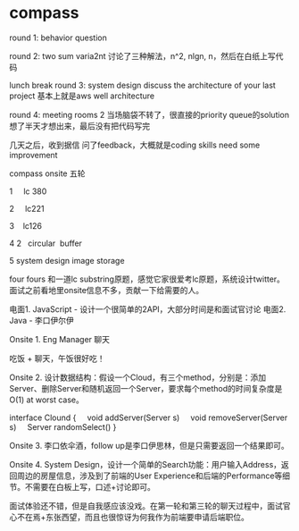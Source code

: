 # compass
round 1: behavior question

round 2: two sum varia‍‍‍‍‍‌‍‍‌‍‌‌‌‌‌‌2‌nt
讨论了三种解法，n^2, nlgn, n，然后在白纸上写代码

lunch break
round 3: system design
discuss the architecture of your last project
基本上就是aws well architecture

round 4: meeting rooms 2
当场脑袋不转了，很直接的priority queue的solution想了半天才想出来，最后没有把代码写完

几天之后，收到据信
问了feedback，大概就是coding skills need some improvement



compass onsite 五轮

1     lc 380

2     lc221

3    lc126

4 ‍‍‍‍‍‌‍‍‌‍‌‌‌‌‌‌2‌   circular  buffer

5 system design image storage


four fours 和一道lc substring原题，感觉它家很爱考lc原题，系统设计twitter。面试之前看地里onsite信息不多，贡献一下给需要的人。

电面1. JavaScript - 设计一个很简单的‍‍‍‍‍‌‍‍‌‍‌‌‌‌‌‌2‌API，大部分时间是和面试官讨论
电面2. Java - 李口伊尔伊

Onsite 1. Eng Manager 聊天

吃饭 + 聊天，午饭很好吃！

Onsite 2. 设计数据结构：假设一个Cloud，有三个method，分别是：添加Server、删除Server和随机返回一个Server，要求每个method的时间复杂度是O(1) at worst case。

interface Clound {
    void addServer(Server s)
    void removeServer(Server s)
    Server randomSelect()
}

Onsite 3. 李口依伞酒，follow up是李口伊思林，但是只需要返回一个结果即可。

Onsite 4. System Design，设计一个简单的Search功能：用户输入Address，返回周边的房屋信息，涉及到了前端的User Experience和后端的Performance等细节。不需要在白板上写，口述+讨论即可。

面试体验还不错，但是自我感应该没戏。在第一轮和第三轮的聊天过程中，面试官心不在焉+东张西望，而且也很惊讶为何我作为前端要申请后端职位。
